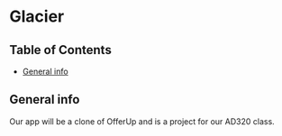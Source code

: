 # Glacier

## Table of Contents
* [General info](#general-info)

## General info
Our app will be a clone of OfferUp and is a project for our AD320 class. 
